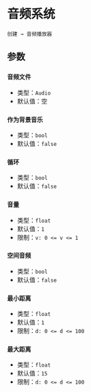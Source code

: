 # 音频系统

`创建 → 音频播放器`

## 参数

### `音频文件`

- 类型：`Audio`
- 默认值：空

### `作为背景音乐`

- 类型：`bool`
- 默认值：`false`

### `循环`

- 类型：`bool`
- 默认值：`false`

### `音量`

- 类型：`float`
- 默认值：`1`
- 限制：`v: 0 <= v <= 1`

### `空间音频` <badge text="作为背景音乐 = false"/>

- 类型：`bool`
- 默认值：`false`

### `最小距离` <badge text="空间音频 = true"/>

- 类型：`float`
- 默认值：`1`
- 限制：`d: 0 <= d <= 100`

### `最大距离` <badge text="空间音频 = true"/>

- 类型：`float`
- 默认值：`15`
- 限制：`d: 0 <= d <= 100`

